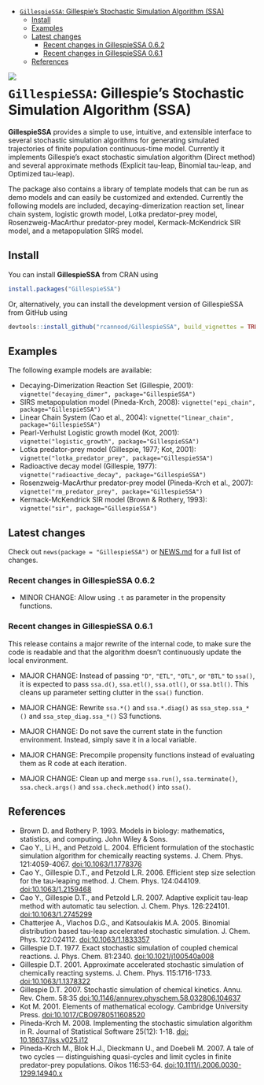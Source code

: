 
-   [`GillespieSSA`: Gillespie’s Stochastic Simulation Algorithm
    (SSA)](#gillespiessa-gillespies-stochastic-simulation-algorithm-ssa)
    -   [Install](#install)
    -   [Examples](#examples)
    -   [Latest changes](#latest-changes)
        -   [Recent changes in GillespieSSA
            0.6.2](#recent-changes-in-gillespiessa-062)
        -   [Recent changes in GillespieSSA
            0.6.1](#recent-changes-in-gillespiessa-061)
    -   [References](#references)

<!-- README.md is generated from README.Rmd. Please edit that file -->

<a href="https://travis-ci.org/rcannood/GillespieSSA"><img src="https://travis-ci.org/rcannood/GillespieSSA.svg" align="left"></a>

# `GillespieSSA`: Gillespie’s Stochastic Simulation Algorithm (SSA)

**GillespieSSA** provides a simple to use, intuitive, and extensible
interface to several stochastic simulation algorithms for generating
simulated trajectories of finite population continuous-time model.
Currently it implements Gillespie’s exact stochastic simulation
algorithm (Direct method) and several approximate methods (Explicit
tau-leap, Binomial tau-leap, and Optimized tau-leap).

The package also contains a library of template models that can be run
as demo models and can easily be customized and extended. Currently the
following models are included, decaying-dimerization reaction set,
linear chain system, logistic growth model, Lotka predator-prey model,
Rosenzweig-MacArthur predator-prey model, Kermack-McKendrick SIR model,
and a metapopulation SIRS model.

## Install

You can install **GillespieSSA** from CRAN using

``` r
install.packages("GillespieSSA")
```

Or, alternatively, you can install the development version of
GillespieSSA from GitHub using

``` r
devtools::install_github("rcannood/GillespieSSA", build_vignettes = TRUE)
```

## Examples

The following example models are available:

-   Decaying-Dimerization Reaction Set (Gillespie, 2001):
    `vignette("decaying_dimer", package="GillespieSSA")`
-   SIRS metapopulation model (Pineda-Krch, 2008):
    `vignette("epi_chain", package="GillespieSSA")`
-   Linear Chain System (Cao et al., 2004):
    `vignette("linear_chain", package="GillespieSSA")`
-   Pearl-Verhulst Logistic growth model (Kot, 2001):
    `vignette("logistic_growth", package="GillespieSSA")`
-   Lotka predator-prey model (Gillespie, 1977; Kot, 2001):
    `vignette("lotka_predator_prey", package="GillespieSSA")`
-   Radioactive decay model (Gillespie, 1977):
    `vignette("radioactive_decay", package="GillespieSSA")`
-   Rosenzweig-MacArthur predator-prey model (Pineda-Krch et al., 2007):
    `vignette("rm_predator_prey", package="GillespieSSA")`
-   Kermack-McKendrick SIR model (Brown & Rothery, 1993):
    `vignette("sir", package="GillespieSSA")`

## Latest changes

Check out `news(package = "GillespieSSA")` or [NEWS.md](NEWS.md) for a
full list of changes.

<!-- This section gets automatically generated from inst/NEWS.md -->

### Recent changes in GillespieSSA 0.6.2

-   MINOR CHANGE: Allow using `.t` as parameter in the propensity
    functions.

### Recent changes in GillespieSSA 0.6.1

This release contains a major rewrite of the internal code, to make sure
the code is readable and that the algorithm doesn’t continuously update
the local environment.

-   MAJOR CHANGE: Instead of passing `"D"`, `"ETL"`, `"OTL"`, or `"BTL"`
    to `ssa()`, it is expected to pass `ssa.d()`, `ssa.etl()`,
    `ssa.otl()`, or `ssa.btl()`. This cleans up parameter setting
    clutter in the `ssa()` function.

-   MAJOR CHANGE: Rewrite `ssa.*()` and `ssa.*.diag()` as
    `ssa_step.ssa_*()` and `ssa_step_diag.ssa_*()` S3 functions.

-   MAJOR CHANGE: Do not save the current state in the function
    environment. Instead, simply save it in a local variable.

-   MAJOR CHANGE: Precompile propensity functions instead of evaluating
    them as R code at each iteration.

-   MAJOR CHANGE: Clean up and merge `ssa.run()`, `ssa.terminate()`,
    `ssa.check.args()` and `ssa.check.method()` into `ssa()`.

## References

-   Brown D. and Rothery P. 1993. Models in biology: mathematics,
    statistics, and computing. John Wiley & Sons.
-   Cao Y., Li H., and Petzold L. 2004. Efficient formulation of the
    stochastic simulation algorithm for chemically reacting systems. J.
    Chem. Phys. 121:4059-4067.
    [doi:10.1063/1.1778376](https://doi.org/10.1063/1.1778376)
-   Cao Y., Gillespie D.T., and Petzold L.R. 2006. Efficient step size
    selection for the tau-leaping method. J. Chem. Phys. 124:044109.
    [doi:10.1063/1.2159468](https://doi.org/10.1063/1.2159468)
-   Cao Y., Gillespie D.T., and Petzold L.R. 2007. Adaptive explicit
    tau-leap method with automatic tau selection. J. Chem. Phys.
    126:224101.
    [doi:10.1063/1.2745299](https://doi.org/10.1063/1.2745299)
-   Chatterjee A., Vlachos D.G., and Katsoulakis M.A. 2005. Binomial
    distribution based tau-leap accelerated stochastic simulation. J.
    Chem. Phys. 122:024112.
    [doi:10.1063/1.1833357](https://doi.org/10.1063/1.1833357)
-   Gillespie D.T. 1977. Exact stochastic simulation of coupled chemical
    reactions. J. Phys. Chem. 81:2340.
    [doi:10.1021/j100540a008](https://doi.org/10.1021/j100540a008)
-   Gillespie D.T. 2001. Approximate accelerated stochastic simulation
    of chemically reacting systems. J. Chem. Phys. 115:1716-1733.
    [doi:10.1063/1.1378322](https://doi.org/10.1063/1.1378322)
-   Gillespie D.T. 2007. Stochastic simulation of chemical kinetics.
    Annu. Rev. Chem. 58:35
    [doi:10.1146/annurev.physchem.58.032806.104637](https://doi.org/10.1146/annurev.physchem.58.032806.104637)
-   Kot M. 2001. Elements of mathematical ecology. Cambridge University
    Press.
    [doi:10.1017/CBO9780511608520](https://doi.org/10.1017/CBO9780511608520)
-   Pineda-Krch M. 2008. Implementing the stochastic simulation
    algorithm in R. Journal of Statistical Software 25(12): 1-18. [doi:
    10.18637/jss.v025.i12](https://doi.org/10.18637/jss.v025.i12)
-   Pineda-Krch M., Blok H.J., Dieckmann U., and Doebeli M. 2007. A tale
    of two cycles — distinguishing quasi-cycles and limit cycles in
    finite predator-prey populations. Oikos 116:53-64.
    [doi:10.1111/j.2006.0030-1299.14940.x](https://doi.org/10.1111/j.2006.0030-1299.14940.x)
